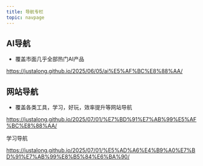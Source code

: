 ```yaml
---
title: 导航专栏
topic: navpage
---
```


## AI导航

- 覆盖市面几乎全部热门AI产品

https://justalong.github.io/2025/06/05/ai%E5%AF%BC%E8%88%AA/

## 网站导航

- 覆盖各类工具，学习，好玩，效率提升等网站导航

https://justalong.github.io/2025/07/01/%E7%BD%91%E7%AB%99%E5%AF%BC%E8%88%AA/

学习导航

https://justalong.github.io/2025/07/01/%E5%AD%A6%E4%B9%A0%E7%BD%91%E7%AB%99%E8%B5%84%E6%BA%90/

